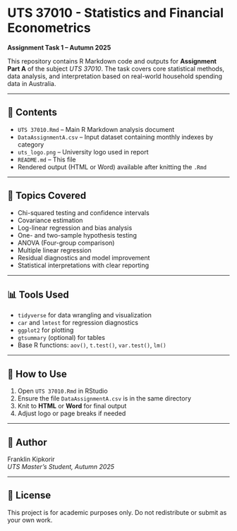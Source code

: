 # UTS 37010 - Statistics and Financial Econometrics  
**Assignment Task 1 – Autumn 2025**

This repository contains R Markdown code and outputs for **Assignment Part A** of the subject *UTS 37010*. The task covers core statistical methods, data analysis, and interpretation based on real-world household spending data in Australia.

---

## 📌 Contents

- `UTS 37010.Rmd` – Main R Markdown analysis document
- `DataAssignmentA.csv` – Input dataset containing monthly indexes by category
- `uts_logo.png` – University logo used in report
- `README.md` – This file
- Rendered output (HTML or Word) available after knitting the `.Rmd`

---

## 🧮 Topics Covered

- Chi-squared testing and confidence intervals  
- Covariance estimation  
- Log-linear regression and bias analysis  
- One- and two-sample hypothesis testing  
- ANOVA (Four-group comparison)  
- Multiple linear regression  
- Residual diagnostics and model improvement  
- Statistical interpretations with clear reporting

---

## 📊 Tools Used

- `tidyverse` for data wrangling and visualization  
- `car` and `lmtest` for regression diagnostics  
- `ggplot2` for plotting  
- `gtsummary` (optional) for tables  
- Base R functions: `aov()`, `t.test()`, `var.test()`, `lm()`

---

## 🚀 How to Use

1. Open `UTS 37010.Rmd` in RStudio  
2. Ensure the file `DataAssignmentA.csv` is in the same directory  
3. Knit to **HTML** or **Word** for final output  
4. Adjust logo or page breaks if needed

---

## 👤 Author

Franklin Kipkorir  
*UTS Master’s Student, Autumn 2025*

---

## 📄 License

This project is for academic purposes only. Do not redistribute or submit as your own work.
